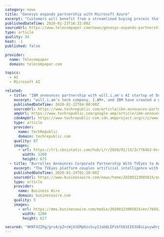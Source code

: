 ```yaml
---
category: news
title: "Genesys expands partnership with Microsoft Azure"
excerpt: "Customers will benefit from a streamlined buying process that puts them on a clear path to the cloud. The companies are also exploring and creating new integrations for Genesys and Microsoft Teams, Microsoft Dynamics 365 and Azure Cognitive Services to streamline collaboration and communications for employees and customers."
publishedDateTime: 2020-01-23T16:22:00Z
sourceUrl: https://www.telecompaper.com/news/genesys-expands-partnership-with-microsoft-azure--1323890
type: article
quality: 34
heat: -1
published: false

provider:
  name: Telecompaper
  domain: telecompaper.com

topics:
  - AI
  - Microsoft AI

related:
  - title: "IBM announces partnership with will.i.am's AI startup at Davos"
    excerpt: "will.i.am's tech company, I.AM+, and IBM have created a global partnership to ensure enterprise-level security for customer data as AI adoption speeds up and pushes further into the mainstream. Human-like conversational experiences are at the forefront of I.AM's Omega AI platform, and speed and security are priorities for its worldwide ..."
    publishedDateTime: 2020-01-22T04:00:00Z
    sourceUrl: https://www.techrepublic.com/article/ibm-announces-partnership-with-will-i-ams-ai-startup-at-davos/
    ampUrl: https://www.techrepublic.com/google-amp/article/ibm-announces-partnership-with-will-i-ams-ai-startup-at-davos/
    cdnAmpUrl: https://www-techrepublic-com.cdn.ampproject.org/c/s/www.techrepublic.com/google-amp/article/ibm-announces-partnership-with-will-i-ams-ai-startup-at-davos/
    type: article
    provider:
      name: TechRepublic
      domain: techrepublic.com
    quality: 87
    images:
      - url: https://tr1.cbsistatic.com/hub/i/r/2020/01/13/3c7764b3-0c4d-4013-852c-47a48205a2b6/thumbnail/1200x675/dd4e6645aefafbe56471a7db5ec4cde2/20200113-ibm-jamie-teena.jpg
        width: 1200
        height: 675
  - title: "Burrelles Announces Corporate Partnership With TVEyes to Augment and Elevate Media Intelligence Services"
    excerpt: "The TVEyes platform couples artificial intelligence with industry leading video search technology to identify and quantify relevant coverage and brand presence across TV, radio and podcast sources. This allows access to credible, valuable insights into brand activity and industry news trends. Founded in 1888, Burrelles provides a wide range of ..."
    publishedDateTime: 2020-01-24T01:20:00Z
    sourceUrl: https://www.businesswire.com/news/home/20200123005815/en/Burrelles-Announces-Corporate-Partnership-TVEyes-Augment-Elevate
    type: article
    provider:
      name: Business Wire
      domain: businesswire.com
    quality: 5
    images:
      - url: https://mms.businesswire.com/media/20200123005815/en/769327/23/logo123.jpg
        width: 1200
        height: 627

secured: "9KNT4ZIRg/g+sA/pZ+cWjX1EMpDzxSuyIJabQLEPsbfb81EI63GBsLpvywOrpf1isnTgAURdFZtu3xv2BX85dtM/juTSlSU+/nqYR+K7FKEkAbDU2Fqx75e+x2C5RABKF9kakauk1CUtx/r6g12AK9Gi1HSoqdTcnyRig9wBvBhgtgZEuIk8PHlxvd3AG3P4uAziG2YB8N+BVcRj+/ypH60dNze/rtkz83bAJdTNN1Gsrjp/hvKjfOJrn7k2SaO+J9ztplnLhYxQ/8nFVox1vQUrQXh342N85zieAh2ISl1Vub3mpTwTsAR7iz1ESw+f;RvAVP9/1mozKlil+v7luDw=="
---
```


